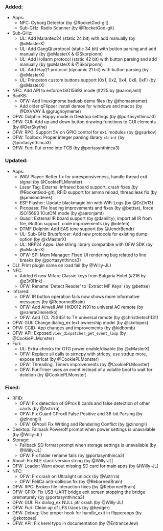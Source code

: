 ### Added:
- Apps:
  - NFC: Cyborg Detector (by @RocketGod-git)
  - Sub-GHz: Radio Scanner (by @RocketGod-git)
- Sub-GHz:
  - UL: Add Marantec24 (static 24 bit) with add manually (by @xMasterX)
  - UL: Add GangQi protocol (static 34 bit) with button parsing and add manually (by @xMasterX & @Skorpionm)
  - UL: Add Hollarm protocol (static 42 bit) with button parsing and add manually (by @xMasterX & @Skorpionm)
  - UL: Add Hay21 protocol (dynamic 21 bit) with button parsing (by @xMasterX)
  - UL: Princeton custom buttons support (0x1, 0x2, 0x4, 0x8, 0xF) (by @xMasterX)
- NFC: Add API to enforce ISO15693 mode (#225 by @aaronjamt)
- BadKB:
  - OFW: Add linux/gnome badusb demo files (by @thomasnemer)
  - Add older qFlipper install demos for windows and macos (by @DXVVAY & @grugnoymeme)
- OFW: Dolphin: Happy mode in Desktop settings (by @portasynthinca3)
- OFW: GUI: Add up and down button drawing functions to GUI elements (by @DerSkythe)
- OFW: RPC: Support 5V on GPIO control for ext. modules (by @gsurkov)
- OFW: Toolbox: Proper integer parsing library `strint` (by @portasynthinca3)
- OFW: Furi: Put errno into TCB (by @portasynthinca3)

### Updated:
- Apps:
  - WAV Player: Better fix for unresponsiveness, handle thread exit signal (by @CookiePLMonster)
  - Laser Tag: External Infrared board support, crash fixes (by @RocketGod-git), RFID support for ammo reload, thread leak fix (by @jamisonderek)
  - ESP Flasher: Update blackmagic bin with WiFi Logs (by @DrZlo13)
  - Picopass: File loading improvements and fixes (by @bettse), force ISO15693 1OutOf4 mode (by @aaronjamt)
  - Quac!: External IR board support (by @daniilty), import all IR from file, iButton support, code improvements (by @rdefeo)
  - DTMF Dolphin: Add EAS tone support (by @JendrBendr)
  - UL: Sub-GHz Bruteforcer: Add new protocols for existing dump option (by @xMasterX)
  - UL: NRF24 Apps: Use string library compatible with OFW SDK (by @xMasterX)
  - OFW: SPI Mem Manager: Fixed UI rendering bug related to line breaks (by @portasynthinca3)
- CLI: Print plugin name on load fail (by @Willy-JL)
- NFC:
  - Added 6 new Mifare Classic keys from Bulgaria Hotel (#216 by @z3r0l1nk)
  - OFW: Rename 'Detect Reader' to 'Extract MF Keys' (by @bettse)
- Infrared:
  - OFW: IR button operation fails now shows more informative messages (by @RebornedBrain)
  - OFW: Add Airwell AW-HKD012-N91 to univeral AC remote (by @valeraOlexienko)
  - OFW: Add TCL 75S451 to TV universal remote (by @christhetech131)
- OFW: GUI: Change dialog_ex text ownership model (by @skotopes)
- OFW: CCID: App changes and improvements (by @kidbomb)
- OFW: API: Exposed `view_dispatcher_get_event_loop` (by @CookiePLMonster)
- Furi:
  - UL: Extra checks for OTG power enable/disable (by @xMasterX)
  - OFW: Replace all calls to strncpy with strlcpy, use strdup more, expose strlcat (by @CookiePLMonster)
  - OFW: Threading, Timers improvements (by @CookiePLMonster)
  - OFW: FuriTimer uses an event instead of a volatile bool to wait for deletion (by @CookiePLMonster)

### Fixed:
- RFID:
  - OFW: Fix detection of GProx II cards and false detection of other cards (by @Astrrra)
  - OFW: Fix Guard GProxII False Positive and 36-bit Parsing (by @zinongli)
  - OFW: GProxII Fix Writing and Rendering Conflict (by @zinongli)
- Desktop: Fallback Poweroff prompt when power settings is unavailable (by @Willy-JL)
- Storage:
  - Fallback SD format prompt when storage settings is unavailable (by @Willy-JL)
  - OFW: Fix folder rename fails (by @portasynthinca3)
- About: Fix BLE stack version string (by @Willy-JL)
- OFW: Loader: Warn about missing SD card for main apps (by @Willy-JL)
- NFC:
  - OFW: Fix crash on Ultralight unlock (by @Astrrra)
  - OFW: FeliCa anti-collision fix (by @RebornedBrain)
- OFW: RPC: Broken file interaction fixes (by @RebornedBrain)
- OFW: GPIO: Fix USB-UART bridge exit screen stopping the bridge prematurely (by @portasynthinca3)
- OFW: GUI: Fix dialog_ex NULL ptr crash (by @Willy-JL)
- OFW: Furi: Clean up of LFS traces (by @hedger)
- OFW: Debug: Use proper hook for handle_exit in flipperapps (by @skotopes)
- OFW: API: Fix kerel typo in documentation (by @EntranceJew)
